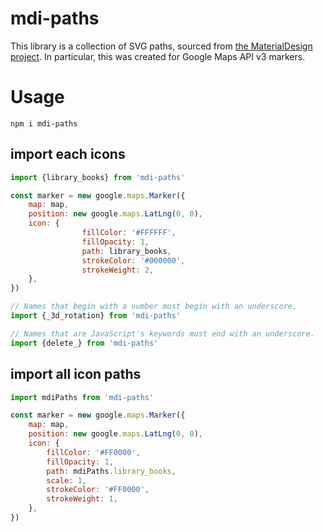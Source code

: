 # mdi-paths

This library is a collection of SVG paths, sourced from [the MaterialDesign project](https://github.com/google/material-design-icons). In particular, this was created for Google Maps API v3 markers.

# Usage

`npm i mdi-paths`

## import each icons

```js
import {library_books} from 'mdi-paths'

const marker = new google.maps.Marker({
    map: map,
    position: new google.maps.LatLng(0, 0),
    icon: {
                fillColor: '#FFFFFF',
                fillOpacity: 1,
                path: library_books,
                strokeColor: '#000000',
                strokeWeight: 2,
    },
})

// Names that begin with a number must begin with an underscore.
import {_3d_rotation} from 'mdi-paths'

// Names that are JavaScript's keywords must end with an underscore.
import {delete_} from 'mdi-paths'
```

## import all icon paths

```js
import mdiPaths from 'mdi-paths'

const marker = new google.maps.Marker({
    map: map,
    position: new google.maps.LatLng(0, 0),
    icon: {
        fillColor: '#FF0000',
        fillOpacity: 1,
        path: mdiPaths.library_books,
        scale: 1,
        strokeColor: '#FF0000',
        strokeWeight: 1,
    },
})
```
